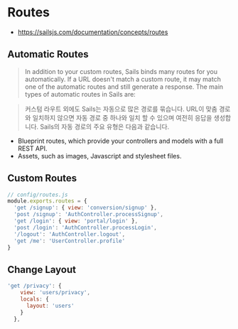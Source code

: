 # Routes
- https://sailsjs.com/documentation/concepts/routes

## Automatic Routes
> In addition to your custom routes, Sails binds many routes for you automatically. If a URL doesn't match a custom route, it may match one of the automatic routes and still generate a response. The main types of automatic routes in Sails are:

>커스텀 라우트 외에도 Sails는 자동으로 많은 경로를 묶습니다. URL이 맞춤 경로와 일치하지 않으면 자동 경로 중 하나와 일치 할 수 있으며 여전히 응답을 생성합니다. Sails의 자동 경로의 주요 유형은 다음과 같습니다.
- Blueprint routes, which provide your controllers and models with a full REST API.
- Assets, such as images, Javascript and stylesheet files.

## Custom Routes
```javascript
// config/routes.js
module.exports.routes = {
  'get /signup': { view: 'conversion/signup' },
  'post /signup': 'AuthController.processSignup',
  'get /login': { view: 'portal/login' },
  'post /login': 'AuthController.processLogin',
  '/logout': 'AuthController.logout',
  'get /me': 'UserController.profile'
}
```

## Change Layout
```javascript
'get /privacy': {
    view: 'users/privacy',
    locals: {
      layout: 'users'
    }
  },
```